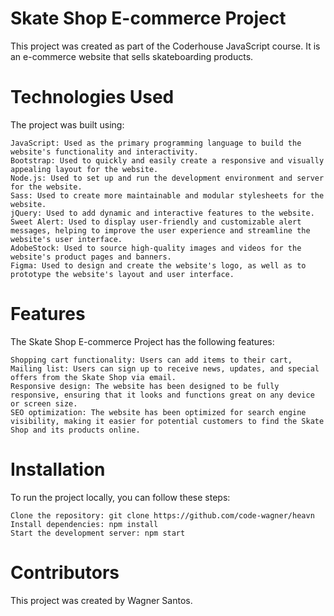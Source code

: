# Skate Shop E-commerce Project

This project was created as part of the Coderhouse JavaScript course. It is an e-commerce website that sells skateboarding products.

# Technologies Used

The project was built using:

    JavaScript: Used as the primary programming language to build the website's functionality and interactivity.
    Bootstrap: Used to quickly and easily create a responsive and visually appealing layout for the website.
    Node.js: Used to set up and run the development environment and server for the website.
    Sass: Used to create more maintainable and modular stylesheets for the website.
    jQuery: Used to add dynamic and interactive features to the website.
    Sweet Alert: Used to display user-friendly and customizable alert messages, helping to improve the user experience and streamline the website's user interface.
    AdobeStock: Used to source high-quality images and videos for the website's product pages and banners.
    Figma: Used to design and create the website's logo, as well as to prototype the website's layout and user interface.

# Features

The Skate Shop E-commerce Project has the following features:

    Shopping cart functionality: Users can add items to their cart,
    Mailing list: Users can sign up to receive news, updates, and special offers from the Skate Shop via email.
    Responsive design: The website has been designed to be fully responsive, ensuring that it looks and functions great on any device or screen size.
    SEO optimization: The website has been optimized for search engine visibility, making it easier for potential customers to find the Skate Shop and its products online.

# Installation

To run the project locally, you can follow these steps:

    Clone the repository: git clone https://github.com/code-wagner/heavn
    Install dependencies: npm install
    Start the development server: npm start

# Contributors

This project was created by Wagner Santos.

